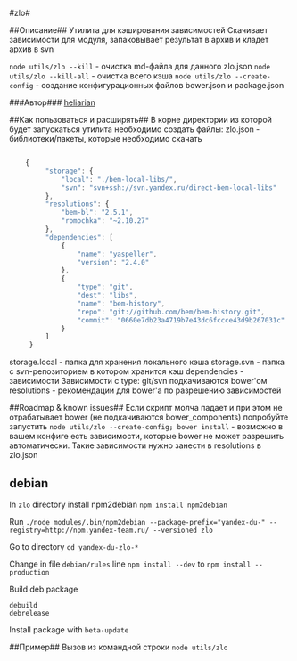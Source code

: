 #zlo#

##Описание##
Утилита для кэширования зависимостей
Скачивает зависимости для модуля, запаковывает результат в архив и кладет архив в svn

`node utils/zlo --kill`  - очистка md-файла для данного zlo.json
`node utils/zlo --kill-all`  - очистка всего кэша
`node utils/zlo --create-config`  - создание конфигурационных файлов bower.json и package.json


###Автор###
[heliarian ](https://staff.yandex-team.ru/heliarian )

##Как пользоваться и расширять##
В корне директории из которой будет запускаться утилита необходимо создать файлы:
 zlo.json - библиотеки/пакеты, которые необходимо скачать

```javascript

    {
         "storage": {
             "local": "./bem-local-libs/",
             "svn": "svn+ssh://svn.yandex.ru/direct-bem-local-libs"
         },
         "resolutions": {
             "bem-bl": "2.5.1",
             "romochka": "~2.10.27"
         },
         "dependencies": [
             {
                 "name": "yaspeller",
                 "version": "2.4.0"
             },
             {
                 "type": "git",
                 "dest": "libs",
                 "name": "bem-history",
                 "repo": "git://github.com/bem/bem-history.git",
                 "commit": "0660e7db23a4719b7e43dc6fccce43d9b267031c"
             }
         ]
     }

```
storage.local - папка для хранения локального кэша
storage.svn - папка с svn-репозиторием в котором хранится кэш
dependencies - зависимости
Зависимости с type: git/svn подкачиваются bower'ом
resolutions - рекомендации для bower'а по разрешению зависимостей


##Roadmap & known issues##
Если скрипт молча падает и при этом не отрабатывает bower (не подкачиваются bower_components)
попробуйте запустить `node utils/zlo --create-config; bower install` - возможно в вашем конфиге есть зависимости, которые
bower не может разрешить автоматически. Такие зависимости нужно занести в resolutions в  zlo.json

## debian
In `zlo` directory install npm2debian
`npm install npm2debian`

Run
`./node_modules/.bin/npm2debian --package-prefix="yandex-du-" --registry=http://npm.yandex-team.ru/ --versioned zlo`

Go to directory
`cd yandex-du-zlo-*`

Change in file `debian/rules` line `npm install --dev` to `npm install --production`


Build deb package

```
debuild
debrelease
```

Install package with `beta-update`

##Пример##
Вызов из командной строки
`node utils/zlo`
